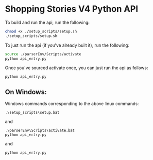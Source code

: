 # Shopping Stories V4 Python API  
To build and run the api, run the following:  
```bash
chmod +x ./setup_scripts/setup.sh
./setup_scripts/setup.sh
```  

To just run the api (if you've already built it), run the following:
```bash
source ./parserEnv/Scripts/activate
python api_entry.py
```  
Once you've sourced activate once, you can just run the api as follows:
```bash
python api_entry.py
```  

## On Windows:
Windows commands corresponding to the above linux commands:
```
.\setup_scripts\setup.bat
```
and
```
.\parserEnv\Scripts\activate.bat
python api_entry.py
```
and
```
python api_entry.py
```